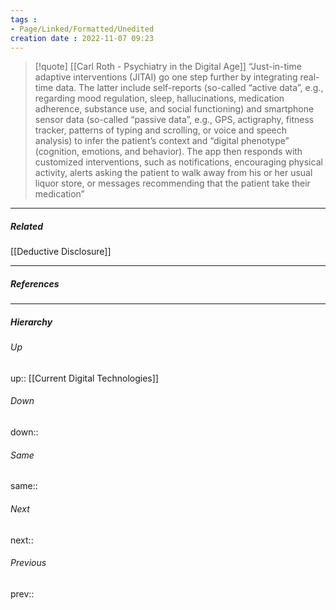 ```yaml
---
tags :
- Page/Linked/Formatted/Unedited
creation date : 2022-11-07 09:23 
---
```


> [!quote] [[Carl Roth - Psychiatry in the Digital Age]]
> “Just-in-time adaptive interventions (JITAI) go one step further by integrating real-time data. The latter include self-reports (so-called “active data”, e.g., regarding mood regulation, sleep, hallucinations, medication adherence, substance use, and social functioning) and smartphone sensor data (so-called “passive data”, e.g., GPS, actigraphy, fitness tracker, patterns of typing and scrolling, or voice and speech analysis) to infer the patient’s context and “digital phenotype” (cognition, emotions, and behavior). The app then responds with customized interventions, such as notifications, encouraging physical activity, alerts asking the patient to walk away from his or her usual liquor store, or messages recommending that the patient take their medication”

---
##### Related
[[Deductive Disclosure]]

---
##### References


---
##### Hierarchy
###### Up
up:: [[Current Digital Technologies]]
###### Down
down:: 
###### Same
same:: 
###### Next
next:: 
###### Previous
prev:: 